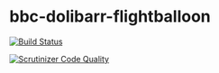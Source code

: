 # bbc-dolibarr-flightballoon

[![Build Status](https://scrutinizer-ci.com/g/laudeco/bbc-dolibarr-flightBalloon/badges/build.png?b=master)](https://scrutinizer-ci.com/g/laudeco/bbc-dolibarr-flightBalloon/build-status/master)

[![Scrutinizer Code Quality](https://scrutinizer-ci.com/g/laudeco/bbc-dolibarr-flightBalloon/badges/quality-score.png?b=master)](https://scrutinizer-ci.com/g/laudeco/bbc-dolibarr-flightBalloon/?branch=master)

